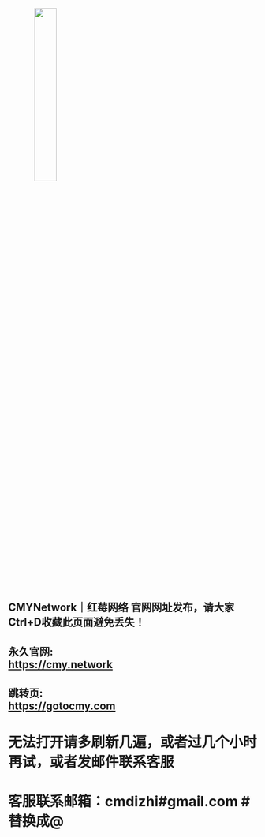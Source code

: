 <img src="https://github.com/caomeicloud/url/blob/master/logo-shu.068cf5f9.png" width="30%" height="30%" style="text-align:center;">

## CMYNetwork｜红莓网络 官网网址发布，请大家Ctrl+D收藏此页面避免丢失！

## 永久官网: <br>https://cmy.network
## 跳转页: <br>https://gotocmy.com


# 无法打开请多刷新几遍，或者过几个小时再试，或者发邮件联系客服
# 客服联系邮箱：cmdizhi#gmail.com #替换成@
